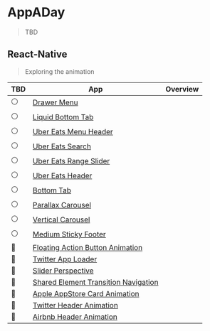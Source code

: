 # AppADay

> TBD

## React-Native

> Exploring the animation

| TBD                 | App                                                                                               | Overview |
| ------------------- | ------------------------------------------------------------------------------------------------- | -------- |
| :white_circle:      | [Drawer Menu](/)                                                                                  |          |
| :white_circle:      | [Liquid Bottom Tab](/)                                                                            |          |
| :white_circle:      | [Uber Eats Menu Header](/)                                                                        |          |
| :white_circle:      | [Uber Eats Search](/)                                                                             |          |
| :white_circle:      | [Uber Eats Range Slider](/)                                                                       |          |
| :white_circle:      | [Uber Eats Header](/)                                                                             |          |
| :white_circle:      | [Bottom Tab](/)                                                                                   |          |
| :white_circle:      | [Parallax Carousel](/)                                                                            |          |
| :white_circle:      | [Vertical Carousel](/)                                                                            |          |
| :white_circle:      | [Medium Sticky Footer](/)                                                                         |          |
| :large_blue_circle: | [Floating Action Button Animation](/ReactNative/screens/Floating-Action-Button-Animation)         |          |
| :large_blue_circle: | [Twitter App Loader](/ReactNative/screens/Twitter-App-Loader)                                     |          |
| :large_blue_circle: | [Slider Perspective](/ReactNative/screens/Slider-Perspective)                                     |          |
| :large_blue_circle: | [Shared Element Transition Navigation](/ReactNative/screens/Shared-Element-Transition-Navigation) |          |
| :large_blue_circle: | [Apple AppStore Card Animation](/ReactNative/screens/Apple-AppStore-Card-Animation)               |          |
| :large_blue_circle: | [Twitter Header Animation](/ReactNative/screens/Twitter-Header-Animation)                         |          |
| :large_blue_circle: | [Airbnb Header Animation](/ReactNative/screens/Airbnb-Header-Animation)                           |          |
